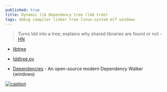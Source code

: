 ```yaml
---
published: true
title: Dynamic lib Dependency tree (ldd tree)
tags: debug compiler linker tree linux-system elf windows
---
```

> Turns ldd into a tree; explains why shared libraries are found or not - [HN](https://news.ycombinator.com/item?id=29413753) 

- [libtree](https://github.com/haampie/libtree)
- [lddtree.py ](https://github.com/gentoo/pax-utils/blob/master/lddtree.py)

- [Dependencies](https://github.com/lucasg/Dependencies) - An open-source modern Dependency Walker (windows)

[![caption](https://github.com/haampie/libtree/raw/master/doc/screenshot.png)](https://github.com/haampie/libtree)
